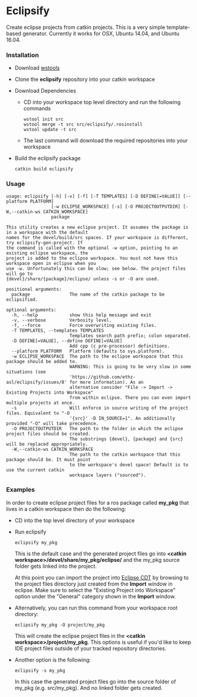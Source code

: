 # Eclipsify
Create eclipse projects from catkin projects. This is a very simple template-based generator. Currently it works for OSX, Ubuntu 14.04, and Ubuntu 16.04.

### Installation
- Download [wstools](http://wiki.ros.org/wstool)

- Clone the **eclipsify** repository into your catkin workspace

- Download Dependencies  

    - CD into your workspace top level directory and run the following commands

        ```
        wstool init src
        wstool merge -t src src/eclipsify/.rosinstall
        wstool update -t src
        ```
    - The last command will download the required repositories into your workspace

- Build the eclipsify package

  ```
  catkin build eclipsify
  ```

### Usage

```    
usage: eclipsify [-h] [-v] [-f] [-T TEMPLATES] [-D DEFINE[=VALUE]] [--platform PLATFORM]
                 [-w ECLIPSE_WORKSPACE] [-s] [-O PROJECTOUTPUTDIR] [-W,--catkin-ws CATKIN_WORKSPACE]
                 package

This utility creates a new eclipse project. It assumes the package is in a workspace with the default
names for the devel/build/src spaces. If your workspace is different, try eclipsify-gen-project. If
the command is called with the optional -w option, pointing to an existing eclipse workspace, the
project is added to the eclipse workspace. You must not have this workspace open in eclipse when you
use -w. Unfortunately this can be slow; see below. The project files will go to
{devel}/share/{package}/eclipse/ unless -s or -O are used.

positional arguments:
  package               The name of the catkin package to be eclipsified.

optional arguments:
  -h, --help            show this help message and exit
  -v, --verbose         Verbosity level.
  -f, --force           Force overwriting existing files.
  -T TEMPLATES, --templates TEMPLATES
                        Templates search path prefix; colon separated.
  -D DEFINE[=VALUE], --define DEFINE[=VALUE]
                        Add cpp (c pre-processor) definitions.
  --platform PLATFORM   Platform (defaults to sys.platform).
  -w ECLIPSE_WORKSPACE  The path to the eclipse workspace that this package should be added to.
                        WARNING: This is going to be very slow in some situations (see
                        'https://github.com/ethz-asl/eclipsify/issues/8' for more information). As an
                        alternative consider "File -> Import -> Existing Projects into Workspace"
                        from within eclipse. There you can even import multiple projects at once.
  -s                    Will enforce in source writing of the project files. Equivalent to "-O
                        '{src}' -D IN_SOURCE=1". An additionally provided "-O" will take precedence.
  -O PROJECTOUTPUTDIR   The path to the folder in which the eclipse project files should be created.
                        The substrings {devel}, {package} and {src} will be replaced appropriately.
  -W,--catkin-ws CATKIN_WORKSPACE
                        The path to the catkin workspace that this package should be. It must point
                        to the workspace's devel space! Default is to use the current catkin
                        workspace layers ("sourced").
```

### Examples
In order to create eclipse project files for a ros package called **my_pkg** that lives in a 
catkin workspace then do the following:
- CD into the top level directory of your workspace

- Run eclipsify
    ```
    eclipsify my_pkg
    ```
    This is the default case and the generated project files go into **\<catkin workspace>/devel/share/my_pkg/eclipse/** and the my_pkg source folder gets linked into the project.
    
  At this point you can import the project into [Eclipse CDT](https://www.eclipse.org/cdt/) by browsing
  to the project files directory just created from the **Import** window in eclipse.
  Make sure to select the "Existing Project into Workspace" option under the "General" category
  shown in the **Import** window.
  
- Alternatively, you can run this command from your workspace root directory:
    ```
    eclipsify my_pkg -O project/my_pkg
    ```

  This will create the eclipse project files in the **\<catkin workspace>/project/my_pkg**.  This options is useful if 
  you'd like to keep IDE project files outside of your tracked repository directories.
    
 - Another option is the following:
    ```
    eclipsify -s my_pkg
    ```
    In this case the generated project files go into the source folder of my_pkg (e.g. src/my_pkg). And no linked folder gets created.
 
  



